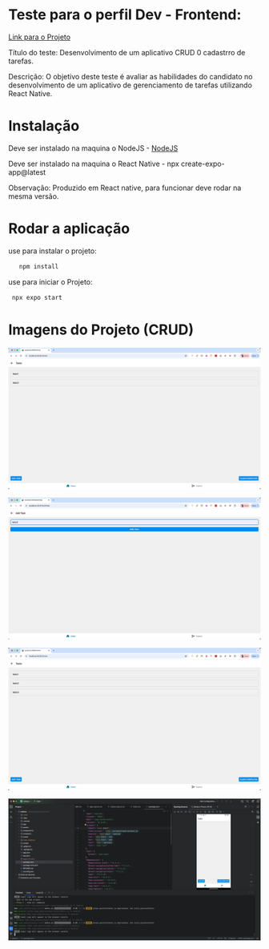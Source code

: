 

# Teste para o perfil Dev - Frontend:

<a href="https://github.com/fr-ferreira/vertem">Link para o Projeto</a>

Título do teste: Desenvolvimento de um aplicativo CRUD 0 cadastrro de tarefas.

Descrição: O objetivo deste teste é avaliar as habilidades do candidato no desenvolvimento de um aplicativo de gerenciamento de tarefas utilizando React Native.

# Instalação

Deve ser instalado na maquina o NodeJS - <a href="https://nodejs.org/en/download">NodeJS</a>

Deve ser instalado na maquina o React Native - npx create-expo-app@latest

Observação: Produzido em React native, para funcionar deve rodar na mesma versão.

# Rodar a aplicação

use para instalar o projeto:

 ```bash
    npm install
```

use para iniciar o Projeto:

   ```bash
    npx expo start
   ```

# Imagens do Projeto (CRUD)

![Foto 1](01.png)

![Foto 2](02.png)

![Foto 3](03.png)

![Foto 4](04.png)

